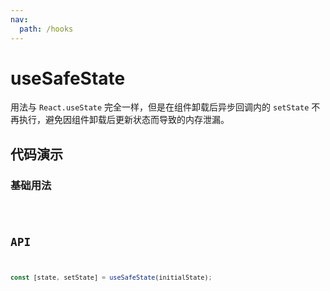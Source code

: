 ```yaml
---
nav:
  path: /hooks
---
```


# useSafeState

用法与 `React.useState` 完全一样，但是在组件卸载后异步回调内的 `setState` 不再执行，避免因组件卸载后更新状态而导致的内存泄漏。

## 代码演示

### 基础用法

<code hideActions='["CSB"]' src="./demo/demo1.tsx" />

## API

```typescript
const [state, setState] = useSafeState(initialState);
```